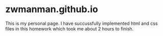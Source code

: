 # zwmanman.github.io
This is my personal page.
I have succussfully implemented html and css files in this homework which took me about 2 hours to finish. 